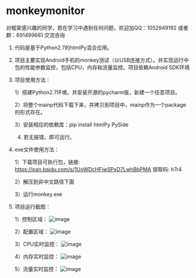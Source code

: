 # monkeymonitor

对框架感兴趣的同学，若在学习中遇到任何问题，欢迎加QQ：1052949192 或者群：691499681 交流咨询


1. 代码是基于Python2.7的htmlPy混合应用。

2. 项目主要实现Android手机的monkey测试（以USB连接方式）。并实现运行中包的性能参数监控，包括CPU，内存和流量监控。项目依赖Android SDK环境

3. 项目使用方法：
   
   1）搭建Python2.7环境，并安装开源的pycharm版，新建一个任意项目。
   
   2）将整个mainp代码下载下来，并拷贝到项目中，mainp作为一个package的形式存在。
   
   3）安装相应的依赖库：pip install htmlPy PySide
   
   4) 若无报错，即可运行。
   
4. exe文件使用方法：
  
   1）下载项目可执行包，链接: https://pan.baidu.com/s/1UoWDcHFiwSPxD7LwhBbPMA 提取码: h7r4
   
   2）解压到非中文路径下面
   
   3）运行monkey.exe
   
5. 项目运行截图：

   1）控制区域：
   ![image](https://raw.githubusercontent.com/learningperl/monkeymonitor/master/helpimg/1.png)
   
   2）配置区域：
   ![image](https://raw.githubusercontent.com/learningperl/monkeymonitor/master/helpimg/2.png)
   
   3）CPU实时监控：
   ![image](https://raw.githubusercontent.com/learningperl/monkeymonitor/master/helpimg/3.png)
   
   4）内存实时监控：
   ![image](https://raw.githubusercontent.com/learningperl/monkeymonitor/master/helpimg/4.png)
   
   5）流量实时监控：
   ![image](https://raw.githubusercontent.com/learningperl/monkeymonitor/master/helpimg/5.png)
